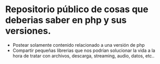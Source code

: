 # Repositorio público de cosas que deberias saber en php y sus versiones.

- Postear solamente contenido relacionado a una versión de php
- Compartir pequeñas librerias que nos podrían solucionar la vida a la hora de tratar con archivos, descarga, streaming, audio, datos, etc..
  
